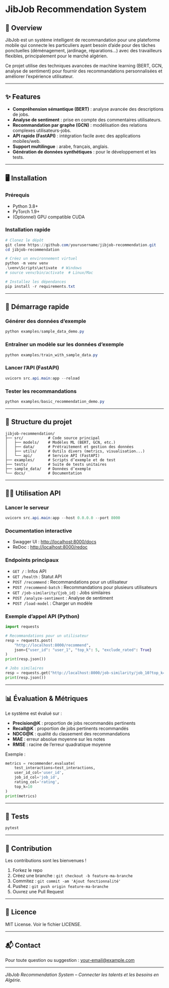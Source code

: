 # JibJob Recommendation System

## 🚀 Overview
JibJob est un système intelligent de recommandation pour une plateforme mobile qui connecte les particuliers ayant besoin d’aide pour des tâches ponctuelles (déménagement, jardinage, réparations…) avec des travailleurs flexibles, principalement pour le marché algérien.

Ce projet utilise des techniques avancées de machine learning (BERT, GCN, analyse de sentiment) pour fournir des recommandations personnalisées et améliorer l’expérience utilisateur.

---

## ✨ Features
- **Compréhension sémantique (BERT)** : analyse avancée des descriptions de jobs.
- **Analyse de sentiment** : prise en compte des commentaires utilisateurs.
- **Recommandation par graphe (GCN)** : modélisation des relations complexes utilisateurs-jobs.
- **API rapide (FastAPI)** : intégration facile avec des applications mobiles/web.
- **Support multilingue** : arabe, français, anglais.
- **Génération de données synthétiques** : pour le développement et les tests.

---

## 🖥️ Installation

### Prérequis
- Python 3.8+
- PyTorch 1.9+
- (Optionnel) GPU compatible CUDA

### Installation rapide
```powershell
# Clonez le dépôt
git clone https://github.com/yourusername/jibjob-recommendation.git
cd jibjob-recommendation

# Créez un environnement virtuel
python -m venv venv
.\venv\Scripts\activate  # Windows
# source venv/bin/activate  # Linux/Mac

# Installez les dépendances
pip install -r requirements.txt
```

---

## 🏁 Démarrage rapide

### Générer des données d’exemple
```powershell
python examples/sample_data_demo.py
```

### Entraîner un modèle sur les données d’exemple
```powershell
python examples/train_with_sample_data.py
```

### Lancer l’API (FastAPI)
```powershell
uvicorn src.api.main:app --reload
```

### Tester les recommandations
```powershell
python examples/basic_recommendation_demo.py
```

---

## 📁 Structure du projet

```
jibjob-recommendation/
├── src/           # Code source principal
│   ├── models/    # Modèles ML (BERT, GCN, etc.)
│   ├── data/      # Prétraitement et gestion des données
│   ├── utils/     # Outils divers (metrics, visualisation...)
│   └── api/       # Service API (FastAPI)
├── examples/      # Scripts d’exemple et de test
├── tests/         # Suite de tests unitaires
├── sample_data/   # Données d’exemple
└── docs/          # Documentation
```

---

## 🧑‍💻 Utilisation API

### Lancer le serveur
```powershell
uvicorn src.api.main:app --host 0.0.0.0 --port 8000
```

### Documentation interactive
- Swagger UI : [http://localhost:8000/docs](http://localhost:8000/docs)
- ReDoc : [http://localhost:8000/redoc](http://localhost:8000/redoc)

### Endpoints principaux
- `GET /` : Infos API
- `GET /health` : Statut API
- `POST /recommend` : Recommandations pour un utilisateur
- `POST /recommend-batch` : Recommandations pour plusieurs utilisateurs
- `GET /job-similarity/{job_id}` : Jobs similaires
- `POST /analyze-sentiment` : Analyse de sentiment
- `POST /load-model` : Charger un modèle

### Exemple d’appel API (Python)
```python
import requests

# Recommandations pour un utilisateur
resp = requests.post(
    "http://localhost:8000/recommend",
    json={"user_id": "user_1", "top_k": 5, "exclude_rated": True}
)
print(resp.json())

# Jobs similaires
resp = requests.get("http://localhost:8000/job-similarity/job_10?top_k=5")
print(resp.json())
```

---

## 📊 Évaluation & Métriques
Le système est évalué sur :
- **Precision@K** : proportion de jobs recommandés pertinents
- **Recall@K** : proportion de jobs pertinents recommandés
- **NDCG@K** : qualité du classement des recommandations
- **MAE** : erreur absolue moyenne sur les notes
- **RMSE** : racine de l’erreur quadratique moyenne

Exemple :
```python
metrics = recommender.evaluate(
    test_interactions=test_interactions,
    user_id_col='user_id',
    job_id_col='job_id',
    rating_col='rating',
    top_k=10
)
print(metrics)
```

---

## 🧪 Tests
```powershell
pytest
```

---

## 🤝 Contribution
Les contributions sont les bienvenues !
1. Forkez le repo
2. Créez une branche : `git checkout -b feature-ma-branche`
3. Commitez : `git commit -am 'Ajout fonctionnalité'`
4. Pushez : `git push origin feature-ma-branche`
5. Ouvrez une Pull Request

---

## 📄 Licence
MIT License. Voir le fichier LICENSE.

---

## 📬 Contact
Pour toute question ou suggestion : [your-email@example.com](mailto:your-email@example.com)

---

*JibJob Recommendation System – Connecter les talents et les besoins en Algérie.*
